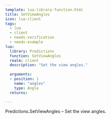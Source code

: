 ```yaml
---
template: lua-library-function.html
title: SetViewAngles
icon: lua-client
tags:
  - lua
  - client
  - needs-verification
  - needs-example
lua:
  library: Predictions
  function: SetViewAngles
  realm: client
  description: "Set the view angles."
  
  arguments:
  - position: 1
    name: "angles"
    type: Angle
  returns:
    
---
```


<div class="lua__search__keywords">
Predictions.SetViewAngles &#x2013; Set the view angles.
</div>
